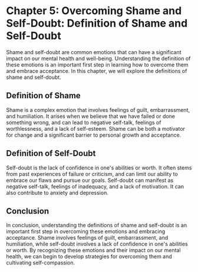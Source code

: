Chapter 5: Overcoming Shame and Self-Doubt: Definition of Shame and Self-Doubt
==============================================================================

Shame and self-doubt are common emotions that can have a significant impact on our mental health and well-being. Understanding the definition of these emotions is an important first step in learning how to overcome them and embrace acceptance. In this chapter, we will explore the definitions of shame and self-doubt.

Definition of Shame
-------------------

Shame is a complex emotion that involves feelings of guilt, embarrassment, and humiliation. It arises when we believe that we have failed or done something wrong, and can lead to negative self-talk, feelings of worthlessness, and a lack of self-esteem. Shame can be both a motivator for change and a significant barrier to personal growth and acceptance.

Definition of Self-Doubt
------------------------

Self-doubt is the lack of confidence in one's abilities or worth. It often stems from past experiences of failure or criticism, and can limit our ability to embrace our flaws and pursue our goals. Self-doubt can manifest as negative self-talk, feelings of inadequacy, and a lack of motivation. It can also contribute to anxiety and depression.

Conclusion
----------

In conclusion, understanding the definitions of shame and self-doubt is an important first step in overcoming these emotions and embracing acceptance. Shame involves feelings of guilt, embarrassment, and humiliation, while self-doubt involves a lack of confidence in one's abilities or worth. By recognizing these emotions and their impact on our mental health, we can begin to develop strategies for overcoming them and cultivating self-compassion.
